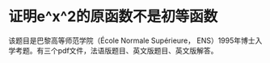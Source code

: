 # 证明e^x^2的原函数不是初等函数
该题目是巴黎高等师范学院（École Normale Supérieure， ENS）1995年博士入学考题。有三个pdf文件，法语版题目、英文版题目、英文版解答。
